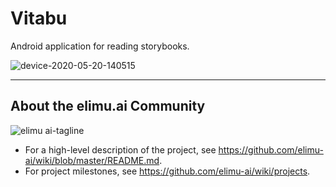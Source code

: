 # Vitabu

Android application for reading storybooks.

![device-2020-05-20-140515](https://user-images.githubusercontent.com/15718174/82410793-1cb21100-9aa3-11ea-9256-fcd5267ac492.png)

---

## About the elimu.ai Community

![elimu ai-tagline](https://user-images.githubusercontent.com/15718174/54360503-e8e88980-465c-11e9-9792-32b513105cf3.png)

 * For a high-level description of the project, see https://github.com/elimu-ai/wiki/blob/master/README.md.
 * For project milestones, see https://github.com/elimu-ai/wiki/projects.
